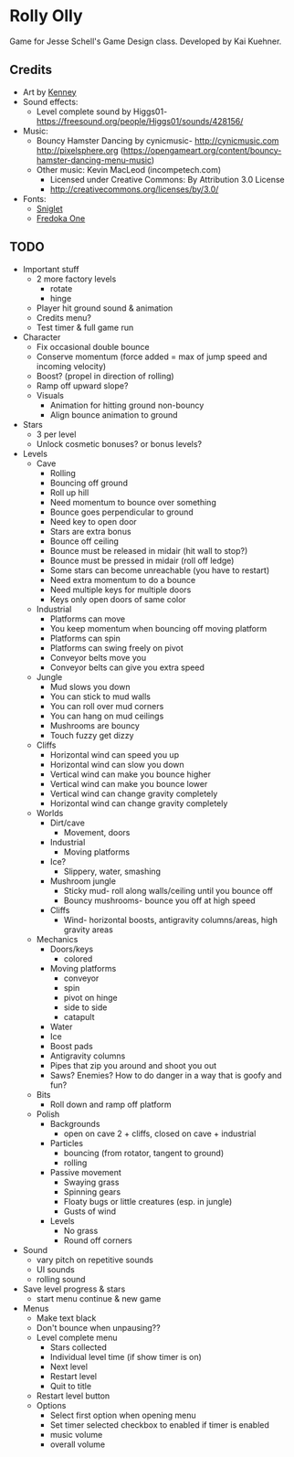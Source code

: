 # Rolly Olly

Game for Jesse Schell's Game Design class. Developed by Kai Kuehner.

## Credits
- Art by [Kenney](https://www.kenney.nl/)
- Sound effects:
	- Level complete sound by Higgs01- https://freesound.org/people/Higgs01/sounds/428156/
- Music:
	- Bouncy Hamster Dancing by cynicmusic- http://cynicmusic.com http://pixelsphere.org (https://opengameart.org/content/bouncy-hamster-dancing-menu-music)
	- Other music: Kevin MacLeod (incompetech.com)
		- Licensed under Creative Commons: By Attribution 3.0 License
		- http://creativecommons.org/licenses/by/3.0/
- Fonts:
	- [Sniglet](https://www.fontsquirrel.com/fonts/sniglet)
	- [Fredoka One](https://fonts.google.com/specimen/Fredoka+One)

## TODO
- Important stuff
	- 2 more factory levels
		- rotate
		- hinge
	- Player hit ground sound & animation
	- Credits menu?
	- Test timer & full game run
- Character
	- Fix occasional double bounce
	- Conserve momentum (force added = max of jump speed and incoming velocity)
	- Boost? (propel in direction of rolling)
	- Ramp off upward slope?
	- Visuals
		- Animation for hitting ground non-bouncy
		- Align bounce animation to ground
- Stars
	- 3 per level
	- Unlock cosmetic bonuses? or bonus levels?
- Levels
	- Cave
		- Rolling
		- Bouncing off ground
		- Roll up hill
		- Need momentum to bounce over something
		- Bounce goes perpendicular to ground
		- Need key to open door
		- Stars are extra bonus
		- Bounce off ceiling
		- Bounce must be released in midair (hit wall to stop?)
		- Bounce must be pressed in midair (roll off ledge)
		- Some stars can become unreachable (you have to restart)
		- Need extra momentum to do a bounce
		- Need multiple keys for multiple doors
		- Keys only open doors of same color
	- Industrial
		- Platforms can move
		- You keep momentum when bouncing off moving platform
		- Platforms can spin
		- Platforms can swing freely on pivot
		- Conveyor belts move you
		- Conveyor belts can give you extra speed
	- Jungle
		- Mud slows you down
		- You can stick to mud walls
		- You can roll over mud corners
		- You can hang on mud ceilings
		- Mushrooms are bouncy
		- Touch fuzzy get dizzy
	- Cliffs
		- Horizontal wind can speed you up
		- Horizontal wind can slow you down
		- Vertical wind can make you bounce higher
		- Vertical wind can make you bounce lower
		- Vertical wind can change gravity completely
		- Horizontal wind can change gravity completely
	- Worlds
		- Dirt/cave
			- Movement, doors
		- Industrial
			- Moving platforms
		- Ice?
			- Slippery, water, smashing
		- Mushroom jungle
			- Sticky mud- roll along walls/ceiling until you bounce off
			- Bouncy mushrooms- bounce you off at high speed
		- Cliffs
			- Wind- horizontal boosts, antigravity columns/areas, high gravity areas
	- Mechanics
		- Doors/keys
			- colored
		- Moving platforms
			- conveyor
			- spin
			- pivot on hinge
			- side to side
			- catapult
		- Water
		- Ice
		- Boost pads
		- Antigravity columns
		- Pipes that zip you around and shoot you out
		- Saws? Enemies? How to do danger in a way that is goofy and fun?
	- Bits
		- Roll down and ramp off platform
	- Polish
		- Backgrounds
			- open on cave 2 + cliffs, closed on cave + industrial
		- Particles
			- bouncing (from rotator, tangent to ground)
			- rolling
		- Passive movement
			- Swaying grass
			- Spinning gears
			- Floaty bugs or little creatures (esp. in jungle)
			- Gusts of wind
		- Levels
			- No grass
			- Round off corners
- Sound
	- vary pitch on repetitive sounds
	- UI sounds
	- rolling sound
- Save level progress & stars
	- start menu continue & new game
- Menus
	- Make text black
	- Don't bounce when unpausing??
	- Level complete menu
		- Stars collected
		- Individual level time (if show timer is on)
		- Next level
		- Restart level
		- Quit to title
	- Restart level button
	- Options
		- Select first option when opening menu
		- Set timer selected checkbox to enabled if timer is enabled
		- music volume
		- overall volume
